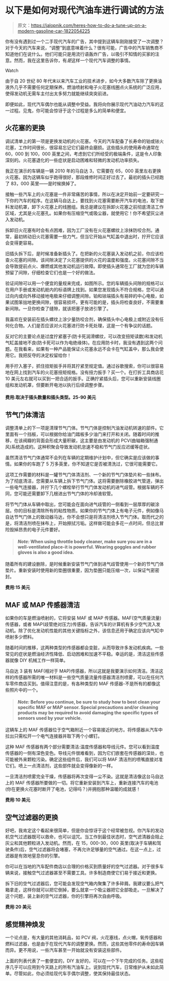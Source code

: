 # 以下是如何对现代汽油车进行调试的方法

> 原文：<https://jalopnik.com/heres-how-to-do-a-tune-up-on-a-modern-gasoline-car-1822054225>

你有没有遇到过一个二手现代汽车的广告，其中提到这辆车刚刚接受了一次调整？对于今天的汽车来说，“调整”到底意味着什么？很有可能，广告中的汽车销售商不知道他们在说什么。他们可能只是用流行语轰炸广告，以吸引不知情的买家的注意。然而，我在这里告诉你，有*是*这样一个现代汽车调整的事情。

Watch

由于自 20 世纪 80 年代末以来汽车工业的技术进步，如今大多数汽车除了更换油液外几乎不需要任何定期保养。燃油喷射和电子火花塞线圈点火系统的广泛应用，使得发动机无需车主付出太多努力就能继续突突前进。

即便如此，现代汽车偶尔也能从调整中受益。我将向你展示现代汽油动力汽车的这一过程。见鬼，你可能会惊讶于这个过程是多么的简单和便宜。

## 火花塞的更换

调试清单上的第一项是更换发动机的火花塞。今天的汽车配备了长寿命的铂或铱火花塞，工作时间很长，很容易忘记它们最终会磨损。这些插头的使用寿命通常在 60，000 到 100，000 英里之间，考虑到它们所经受的极端条件，这是令人印象深刻的。火花塞退化的一些症状是启动困难和轻微的发动机功率损失。

我正在演示的车辆是一辆 2010 年的马自达 3，它需要在 65，000 英里左右更换火花塞。因为这辆车似乎跑得很好，那段维修时间正好过去了。最初的插头已经跑了 83，000 英里——是时候换掉了。

接触一些汽车上的火花塞是一件非常痛苦的事情，所以在决定开始前一定要研究一下你的汽车的程序。在这辆马自达上，要找到火花塞需要断开汽车的电池，取下塑料发动机罩，卸下火花塞上的线圈组。我总是建议在拆卸火花塞之前彻底清洁工作区域，尤其是火花塞孔。如果你有压缩空气或吸尘器，就使用它！你不希望灰尘进入发动机。

拆卸旧火花塞有时会有点困难，因为工厂没有在火花塞螺纹上涂抹防咬合剂。通常，最初转动旧火花塞需要一些力气，但当它开始从气缸盖中退出时，拧开它应该会变得更容易。

旧插头拆下后，是时候准备新插头了。在把新的火花塞装入发动机之前，你应该检查火花塞的间隙。该间隙决定了火花塞提供的火花的温度和强度。火花塞间隙不当会导致提前点火、爆燃或其他发动机运行故障。即使插头通常在工厂就为您的车辆预留了间隙，仔细检查它们也是一个好的做法。

验证间隙可以用一个便宜的量规来完成，如图所示。您的车辆插头间隙的规格可以在用户手册或发动机舱内的标语牌上找到。如果您发现插头不符合规格，您可以通过向内或向外移动接地电极来仔细调整间隙。铂和铱端插头有易碎的中心电极，如果试图笨拙地更换间隙，很容易损坏。更有可能的是，插头将检查良好，不需要重新间隙。一旦你检查了缝隙，就该把塞子放进引擎了。

我喜欢在安装前在插头螺纹上涂少量防咬合剂，确保插头中心电极上或附近没有任何化合物。人们是否应该对火花塞进行防卡死处理，这是一个有争议的话题。

反对它的主要论点是过度拧紧塞子(防卡死润滑螺纹，可以改变扭矩读数)和发动机气缸盖接地不良(防卡死可以作为电绝缘体)。在应用防卡时，我没有遇到这两个问题。在我看来，如果有一种产品能保证火花塞永远不会卡在气缸盖中，那么我会使用它。我把反夺的决定权留给你！

用手拧入塞子，抓住扭矩扳手并将其拧紧至规定值。通过谷歌搜索，你可以很容易地在网上找到汽车的火花塞扭矩规格。没有扭力扳手？买一个。在打折工具商店花 10 美元左右就可以买到一把合适的扳手。正确拧紧插头后，您可以重新安装线圈组和发动机罩，但要断开电池以执行后续调整步骤。

#### **费用:取决于插头数量和插头类型。25-90 美元**

## 节气门体清洁

调整清单上的下一项是清理节气门体。节气门体是控制汽油发动机转速的部件。它里面有一个挡板，可以根据你给油门踏板多少油门来打开和关闭。随着时间的推移，在该阀瓣的背面会形成大量积碳，这主要是由发动机的 PCV(曲轴箱强制通风)系统造成的。这种积聚会导致发动机怠速不稳和节气门反应迟缓等症状。

虽然清洁节气门体通常不会列在车辆的定期维护计划中，但它确实是应该做的事情。如果你的车跑了 5 万多英里，你不知道它是否被清洗过，它很可能需要它。

这项工作需要的材料是一罐节气门体清洁剂、一个新的节气门体垫片和一些抹布。为了彻底清洁，您需要从车辆上拆下节气门体。这将需要删除橡胶进气管道，弹出一些电气连接器，并拧下几个螺栓举行节气门体发动机的进气歧管。根据车辆的不同，您可能还需要卸下几根进出节气门体的冷却液软管。

将节气门体从车辆中取出，您可能会在面向进气歧管的一侧看到一层厚厚的碳涂层。你的目标是清除所有的粘性物质。如果你的节气门体上有电子元件，例如像马自达节气门体上的致动器马达，你不会想只是将清洁剂喷入节气门体。取而代之的是，将清洁剂喷在抹布上，开始擦拭污垢。这样做可能会多花一点时间，但总比冒险毁掉昂贵的电子元件要好。

> #### ***Note:* When using throttle body cleaner, make sure you are in a well-ventilated place-it is powerful. Wearing goggles and rubber gloves is also a good idea.**

随着所有的建设删除，是时候重新安装节气门体到进气歧管使用一个新的节气门体垫片。重新安装时使用新的垫圈很重要，因为垫圈只能压缩一次，以保证气密密封。

**费用:15 美元**

## **MAF 或 MAP 传感器清洁**

如果你的车是燃油喷射的，它将安装 MAF 或 MAP 传感器。MAF(空气质量流量)传感器，或者 MAP(歧管绝对压力)传感器，告诉汽车的计算机有多少空气流入发动机。除了优化发动机性能的其他关键指标之外，该信息还用于确定应该向气缸中喷射多少燃料。

随着时间的推移，这两种类型的传感器都会变脏，从而导致许多发动机疾病。一些常见的症状是燃油经济性降低、启动困难和加速不平稳。幸运的是，清洁这些传感器就像 DIY 机械工作一样简单。

马自达 3 装有 MAF(相对于 MAP)传感器，所以这就是我要演示如何清洁。清洁这样的传感器所需的唯一材料是一些空气质量流量传感器清洁剂喷雾，可以在任何汽车零件商店买到。值得注意的是，有各种类型的 MAF 传感器-不是所有的都像这些照片中的一个。

> #### ***Note:*** Before you continue, be sure to study how to best clean your specific MAF or MAP sensor. Special precautions and/or cleaning products may be required to avoid damaging the specific types of sensors used by your vehicle.

这辆车上的 MAF 传感器位于空气箱附近一个容易接近的地方。将传感器从汽车中拉出只需松开一个电气连接器并取下两个小螺钉。

这种 MAF 传感器有两个部分需要清洁:温度传感器和导线元件。您可以看到温度传感器的一侧有深色变色。导线元件很难看到，因为它们嵌套在传感器的深处，也可能被外来颗粒污染。确定这些组件后，我们可以将 MAF 清洁剂的喷嘴直接对准它们。喷上一点清洁剂，这些部件就会变得像新的一样。

一旦清洁剂喷雾完全干燥，传感器将再次变得一尘不染。这就是清洁像这台马自达上的 MAF 传感器所要做的一切。将它重新安装到汽车上，重新连接汽车的电池(你在更换火花塞时断开了电池，记得吗？)并拥抱那种温暖的成就感！

**费用:10 美元**

## 空气过滤器的更换

好吧，我肯定这个看起来很简单，但是你会惊讶于这个经常被忽视。你汽车的发动机空气过滤器既可以救命，也可以诅咒。当工作到最佳状态时，空气滤清器会阻止灰尘和其他颗粒进入发动机。然而，在 15，000-30，000 英里(取决于车辆和驾驶条件)后，空气过滤器将会堵塞，不再允许足够量的空气通过。在这一点上，过滤器是有效地窒息你的引擎。

你可以在当地的汽车配件商店以合理的价格买到质量好的空气过滤器。对于很多车辆来说，接触空气过滤器甚至不需要工具。许多制造商使它们易于接近和更换。

拆下旧的空气过滤器后，您可能会发现空气箱内聚集了许多碎屑。我建议要么把气箱拿走，这样你就可以把它倒掉，要么就拿一个吸尘器把它全部吸走。一旦解决了这个问题，装上新的空气过滤器，你的引擎将再次自由呼吸。

**费用:20 美元**

## 感觉精神焕发

一个论点是，有大量的其他消耗品，如 PCV 阀，火花塞线，点火帽，氧传感器和燃料过滤器，也是由于在现代汽车的调整更换。然而，这些其他零件的寿命因车辆而异。更不用说，一些汽车甚至一开始就没有安装这些部件。

上面的列表代表了一套便宜的，DIY 友好的，可以在一个下午完成的任务。这些程序几乎可以应用到今天路上的所有汽油车上。说到现代汽车，日常维护从未如此简单。尽管如此，你必须给现代车手偶尔调整，使其保持最佳状态。